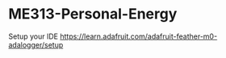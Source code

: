 # ME313-Personal-Energy

Setup your IDE
https://learn.adafruit.com/adafruit-feather-m0-adalogger/setup


